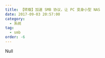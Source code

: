 ```yaml
---
title: 【转载】加速 SMB 协议，让 PC 变身小型 NAS
date: 2017-09-03 20:57:00
category:
  - 系统
tag:
  - smb
order: -6
---
```


Null
